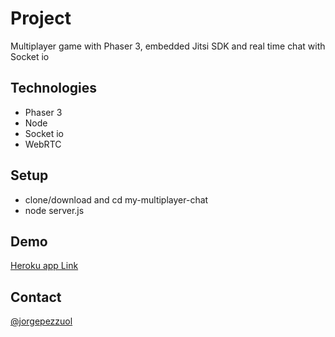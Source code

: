 # Project
Multiplayer game with Phaser 3, embedded Jitsi SDK and real time chat with Socket io

## Technologies
<ul>
  <li>Phaser 3</li>
  <li>Node</li>
  <li>Socket io</li>
  <li>WebRTC</li>
</ul>

## Setup
* clone/download and cd my-multiplayer-chat
* node server.js

## Demo
<a target="_blank" href="https://my-multiplayer-game.herokuapp.com/">Heroku app Link</a>

## Contact
[@jorgepezzuol](https://www.linkedin.com/in/jorge-pezzuol/)

